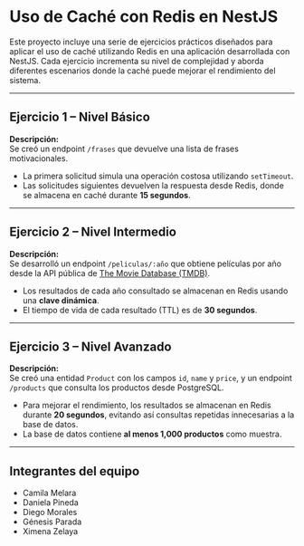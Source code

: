 # Uso de Caché con Redis en NestJS

Este proyecto incluye una serie de ejercicios prácticos diseñados para aplicar el uso de caché utilizando Redis en una aplicación desarrollada con NestJS. Cada ejercicio incrementa su nivel de complejidad y aborda diferentes escenarios donde la caché puede mejorar el rendimiento del sistema.

---

## Ejercicio 1 – Nivel Básico

**Descripción:**  
Se creó un endpoint `/frases` que devuelve una lista de frases motivacionales.

- La primera solicitud simula una operación costosa utilizando `setTimeout`.
- Las solicitudes siguientes devuelven la respuesta desde Redis, donde se almacena en caché durante **15 segundos**.

---

## Ejercicio 2 – Nivel Intermedio

**Descripción:**  
Se desarrolló un endpoint `/peliculas/:año` que obtiene películas por año desde la API pública de [The Movie Database (TMDB)](https://developer.themoviedb.org/).

- Los resultados de cada año consultado se almacenan en Redis usando una **clave dinámica**.
- El tiempo de vida de cada resultado (TTL) es de **30 segundos**.

---

## Ejercicio 3 – Nivel Avanzado

**Descripción:**  
Se creó una entidad `Product` con los campos `id`, `name` y `price`, y un endpoint `/products` que consulta los productos desde PostgreSQL.

- Para mejorar el rendimiento, los resultados se almacenan en Redis durante **20 segundos**, evitando así consultas repetidas innecesarias a la base de datos.
- La base de datos contiene **al menos 1,000 productos** como muestra.

---

## Integrantes del equipo

- Camila Melara  
- Daniela Pineda  
- Diego Morales  
- Génesis Parada  
- Ximena Zelaya
